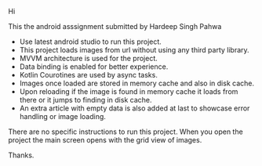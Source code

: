 Hi

This the android asssignment submitted by Hardeep Singh Pahwa

- Use latest android studio to run this project.
- This project loads images from url without using any third party library.
- MVVM architecture is used for the project.
- Data binding is enabled for better experience.
- Kotlin Courotines are used by async tasks.
- Images once loaded are stored in memory cache and also in disk cache.
- Upon reloading if the image is found in memory cache it loads from there or it jumps to finding in disk cache.
- An extra article with empty data is also added at last to showcase error handling or image loading.

There are no specific instructions to run this project. When you open the project the main screen opens with the grid view of images.

Thanks.
